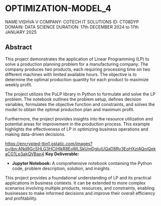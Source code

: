 # OPTIMIZATION-MODEL_4
NAME:VISHVA V 
COMPANY: COTECH IT SOLUTIONS 
ID: CT08DYP 
DOMAIN: DATA SCIENCE 
DURATION: 17th DECEMBER 2024 to 17th JANUARY 2025

## **Abstract**

This project demonstrates the application of Linear Programming (LP) to solve a production planning problem for a manufacturing company. The company produces two products, each requiring processing time on two different machines with limited available hours. The objective is to determine the optimal production quantity for each product to maximize weekly profit. 

The project utilizes the PuLP library in Python to formulate and solve the LP problem. The notebook outlines the problem setup, defines decision variables, formulates the objective function and constraints, and solves the model to obtain the optimal production plan and maximum profit. 

Furthermore, the project provides insights into the resource utilization and potential areas for improvement in the production process. This example highlights the effectiveness of LP in optimizing business operations and making data-driven decisions.

https://encrypted-tbn1.gstatic.com/images?q=tbn:ANd9GcSHLG3HCiHlkR8EoWLSkUmDgluiUQaD8Rv3EoHXziAQoiQekaCG1Lp3akQVBap4
**Key Deliverable:**

* **Jupyter Notebook:** A comprehensive notebook containing the Python code, problem description, solution, and insights.

This project provides a foundational understanding of LP and its practical applications in business contexts. It can be extended to more complex scenarios involving multiple products, resources, and constraints, enabling businesses to make informed decisions and improve their overall efficiency and profitability.
